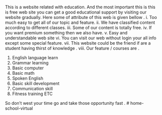 This is a website related with education. And the most important this is this is free web site you can get a good educational support by visiting our website gradually. Here some of attribute of this web is given bellow . 
i.	Too much easy to get all of our topic and feature.
ii.	We have classified content according to different classes.
iii.	Some of our content is totally free.
iv.	If you want premium something then we also have.
v.	Easy and understandable web site 
vi.	You can visit our web without login your all info except some special feature.
vii.	This website could be the friend if are a student having thirst of knowledge .
viii.	Our feature / courses are .
1)	English language learn 
2)	Grammar learning 
3)	Basic computer 
4)	Basic math
5)	Spoken English
6)	Basic skill development 
7)	Communication skill 
8)	Fitness training  ETC

So don’t west your time go and take those opportunity fast .
#   h o m e - s c h o o l - v i r t u a l  
 
